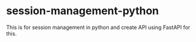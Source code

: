 # session-management-python
This is for session management in python and create API using FastAPI for this.
